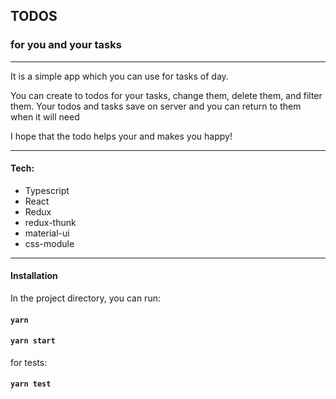 ## TODOS
### for you and your tasks

----

It is a simple app which you can use for tasks of day.

You can create to todos for your tasks, change them, delete them, and filter them.
Your todos and tasks save on server and you can return to them when it will need

I hope that the todo helps your and makes you happy!

----
#### Tech:

* Typescript
* React
* Redux
* redux-thunk
* material-ui
* css-module

___

#### Installation

In the project directory, you can run:

#### `yarn` 
#### `yarn start`

for tests:

#### `yarn test`





